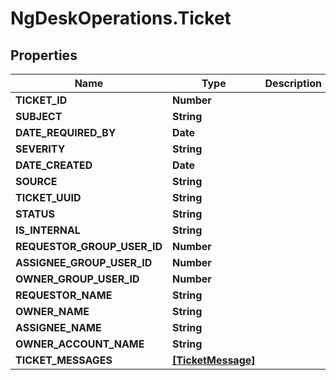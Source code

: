 # NgDeskOperations.Ticket

## Properties
Name | Type | Description | Notes
------------ | ------------- | ------------- | -------------
**TICKET_ID** | **Number** |  | [optional] 
**SUBJECT** | **String** |  | [optional] 
**DATE_REQUIRED_BY** | **Date** |  | [optional] 
**SEVERITY** | **String** |  | [optional] 
**DATE_CREATED** | **Date** |  | [optional] 
**SOURCE** | **String** |  | [optional] 
**TICKET_UUID** | **String** |  | [optional] 
**STATUS** | **String** |  | [optional] 
**IS_INTERNAL** | **String** |  | [optional] 
**REQUESTOR_GROUP_USER_ID** | **Number** |  | [optional] 
**ASSIGNEE_GROUP_USER_ID** | **Number** |  | [optional] 
**OWNER_GROUP_USER_ID** | **Number** |  | [optional] 
**REQUESTOR_NAME** | **String** |  | [optional] 
**OWNER_NAME** | **String** |  | [optional] 
**ASSIGNEE_NAME** | **String** |  | [optional] 
**OWNER_ACCOUNT_NAME** | **String** |  | [optional] 
**TICKET_MESSAGES** | [**[TicketMessage]**](TicketMessage.md) |  | [optional] 


